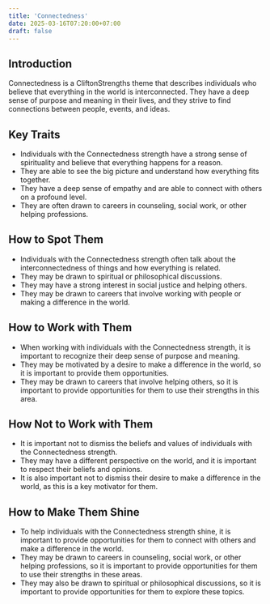 ```yaml
---
title: 'Connectedness'
date: 2025-03-16T07:20:00+07:00
draft: false
---
```


## Introduction

Connectedness is a CliftonStrengths theme that describes individuals who believe that everything in the world is interconnected. They have a deep sense of purpose and meaning in their lives, and they strive to find connections between people, events, and ideas.

## Key Traits

- Individuals with the Connectedness strength have a strong sense of spirituality and believe that everything happens for a reason.
- They are able to see the big picture and understand how everything fits together.
- They have a deep sense of empathy and are able to connect with others on a profound level.
- They are often drawn to careers in counseling, social work, or other helping professions.

## How to Spot Them

- Individuals with the Connectedness strength often talk about the interconnectedness of things and how everything is related.
- They may be drawn to spiritual or philosophical discussions.
- They may have a strong interest in social justice and helping others.
- They may be drawn to careers that involve working with people or making a difference in the world.

## How to Work with Them

- When working with individuals with the Connectedness strength, it is important to recognize their deep sense of purpose and meaning.
- They may be motivated by a desire to make a difference in the world, so it is important to provide them opportunities.
- They may be drawn to careers that involve helping others, so it is important to provide opportunities for them to use their strengths in this area.

## How Not to Work with Them

- It is important not to dismiss the beliefs and values of individuals with the Connectedness strength.
- They may have a different perspective on the world, and it is important to respect their beliefs and opinions.
- It is also important not to dismiss their desire to make a difference in the world, as this is a key motivator for them.

## How to Make Them Shine

- To help individuals with the Connectedness strength shine, it is important to provide opportunities for them to connect with others and make a difference in the world.
- They may be drawn to careers in counseling, social work, or other helping professions, so it is important to provide opportunities for them to use their strengths in these areas.
- They may also be drawn to spiritual or philosophical discussions, so it is important to provide opportunities for them to explore these topics.
